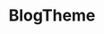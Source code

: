 ---
title: BlogTheme
github_link: https://github.com/rastersize/BlogTheme
demo_preview: http://aron.cedercrantz.com/
demo_screenshot: 
description: Minimal and responsive
---